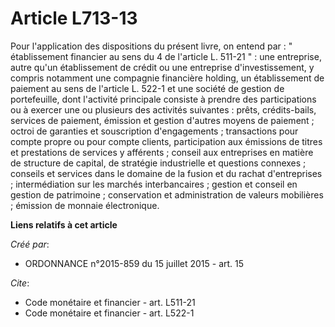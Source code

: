 # Article L713-13

Pour l'application des dispositions du présent livre, on entend par : " établissement financier au sens du 4 de l'article L.
511-21 " : une entreprise, autre qu'un établissement de crédit ou une entreprise d'investissement, y compris notamment une
compagnie financière holding, un établissement de paiement au sens de l'article L. 522-1 et une société de gestion de
portefeuille, dont l'activité principale consiste à prendre des participations ou à exercer une ou plusieurs des activités
suivantes : prêts, crédits-bails, services de paiement, émission et gestion d'autres moyens de paiement ; octroi de garanties
et souscription d'engagements ; transactions pour compte propre ou pour compte clients, participation aux émissions de titres
et prestations de services y afférents ; conseil aux entreprises en matière de structure de capital, de stratégie
industrielle et questions connexes ; conseils et services dans le domaine de la fusion et du rachat d'entreprises ;
intermédiation sur les marchés interbancaires ; gestion et conseil en gestion de patrimoine ; conservation et administration
de valeurs mobilières ; émission de monnaie électronique.

**Liens relatifs à cet article**

_Créé par_:

  - ORDONNANCE n°2015-859 du 15 juillet 2015 - art. 15

_Cite_:

  - Code monétaire et financier - art. L511-21
  - Code monétaire et financier - art. L522-1
